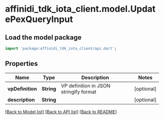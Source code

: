 # affinidi_tdk_iota_client.model.UpdatePexQueryInput

## Load the model package

```dart
import 'package:affinidi_tdk_iota_client/api.dart';
```

## Properties

| Name             | Type       | Description                            | Notes      |
| ---------------- | ---------- | -------------------------------------- | ---------- |
| **vpDefinition** | **String** | VP definition in JSON stringify format | [optional] |
| **description**  | **String** |                                        | [optional] |

[[Back to Model list]](../README.md#documentation-for-models) [[Back to API list]](../README.md#documentation-for-api-endpoints) [[Back to README]](../README.md)
